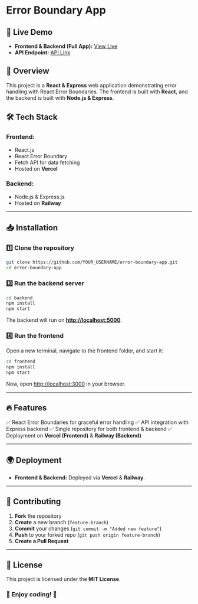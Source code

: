# Error Boundary App

## 🚀 Live Demo
- **Frontend & Backend (Full App):** [View Live](https://error-boundary-app-frontend.vercel.app/)
- **API Endpoint:** [API Link](https://error-boundary-app-backend-production.up.railway.app/api/data)

## 📖 Overview
This project is a **React & Express** web application demonstrating error handling with React Error Boundaries. The frontend is built with **React**, and the backend is built with **Node.js & Express**.

## 🛠️ Tech Stack
### **Frontend:**
- React.js
- React Error Boundary
- Fetch API for data fetching
- Hosted on **Vercel**

### **Backend:**
- Node.js & Express.js
- Hosted on **Railway**

---

## 📥 Installation
### 1️⃣ Clone the repository
```sh
git clone https://github.com/YOUR_USERNAME/error-boundary-app.git
cd error-boundary-app
```

### 3️⃣ Run the backend server
```sh
cd backend
npm install
npm start
```
The backend will run on **[http://localhost:5000](http://localhost:5000)**.

### 4️⃣ Run the frontend
Open a new terminal, navigate to the frontend folder, and start it:
```sh
cd frontend
npm install
npm start
```
Now, open [http://localhost:3000](http://localhost:3000) in your browser.

---

## 🔥 Features
✅ React Error Boundaries for graceful error handling
✅ API integration with Express backend
✅ Single repository for both frontend & backend
✅ Deployment on **Vercel (Frontend)** & **Railway (Backend)**

---

## 🌍 Deployment
- **Frontend & Backend:** Deployed via **Vercel** & **Railway**.

---

## 🤝 Contributing
1. **Fork** the repository
2. **Create** a new branch (`feature-branch`)
3. **Commit** your changes (`git commit -m "Added new feature"`)
4. **Push** to your forked repo (`git push origin feature-branch`)
5. **Create a Pull Request**

---

## 📝 License
This project is licensed under the **MIT License**.

### 🎉 Enjoy coding! 🚀

